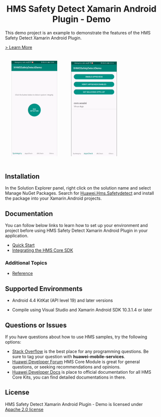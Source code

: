 <p align="center">
  <h1 align="center">HMS Safety Detect Xamarin Android Plugin - Demo</h1>
</p>

This demo project is an example to demonstrate the features of the HMS Safety Detect Xamarin Android Plugin.

[> Learn More](https://developer.huawei.com/consumer/en/doc/development/HMS-Plugin-Guides/introduction-0000001050139636)


<img src="../.docs/sysintegrity.jpg" width = 30% height = 30% style="margin:1.5em">
<img src="../.docs/appscheck.jpg" width = 30% height = 30% style="margin:1.5em">

## Installation

In the Solution Explorer panel, right click on the solution name and select Manage NuGet Packages. Search for [Huawei.Hms.Safetydetect](https://www.nuget.org/packages/Huawei.Hms.Safetydetect) and install the package into your Xamarin.Android projects.

## Documentation

You can follow below links to learn how to set up your environment and project before using HMS Safety Detect Xamarin Android Plugin in your application.

- [Quick Start](https://developer.huawei.com/consumer/en/doc/development/HMS-Plugin-Guides/preparing-dev-environment-0000001058928448)
- [Integrating the HMS Core SDK](https://developer.huawei.com/consumer/en/doc/development/HMS-Plugin-Guides/integrating-sdk-0000001058610236) 

### Additional Topics

- [Reference](https://developer.huawei.com/consumer/en/doc/development/HMS-Plugin-References/overview-0000001062957468)

## Supported Environments
 
- Android 4.4 KitKat (API level 19) and later versions

- Compile using Visual Studio and Xamarin Android SDK 10.3.1.4 or later

## Questions or Issues

If you have questions about how to use HMS samples, try the following options:
- [Stack Overflow](https://stackoverflow.com/questions/tagged/huawei-mobile-services) is the best place for any programming questions. Be sure to tag your question with **huawei-mobile-services**.
- [Huawei Developer Forum](https://forums.developer.huawei.com/forumPortal/en/home?fid=0101187876626530001) HMS Core Module is great for general questions, or seeking recommendations and opinions.
- [Huawei Developer Docs](https://developer.huawei.com/consumer/en/doc/overview/HMS-Core-Plugin) is place to official documentation for all HMS Core Kits, you can find detailed documentations in there.

## License

HMS Safety Detect Xamarin Android Plugin - Demo is licensed under [Apache 2.0 license](LICENSE)